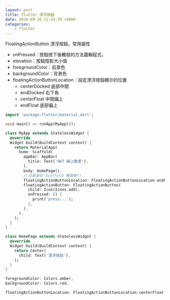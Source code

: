 ```yaml
---
layout: post
title: flutter 漂浮按鈕
date: 2024-09-26 11:24:29 +0800
categories:
    - flutter
---
```


FloatingActionButton 漂浮按鈕，常用屬性

- onPressed：按鈕按下後觸發的方法邏輯程式。
- elevation：按鈕陰影大小值
- foregrnundColor：前景色
- backgroundColor：背景色
- floatingActionButtonLocation：設定漂浮按鈕顯示的位置
  - centerDocked 底部中間
  - endDocked 右下角
  - centerFloat 中間偏上
  - endFloat 底部偏上

```dart
import 'package:flutter/material.dart';

void main() => runApp(MyApp());

class MyApp extends StatelessWidget {
  @override
  Widget build(BuildContext context) {
    return MaterialApp(
      home: Scaffold(
        appBar: AppBar(
          title: Text('HKT 線上教室'),
        ),
        body: HomePage(),
        //注意是在 Scaffold 裡面喲!!
        floatingActionButtonLocation: FloatingActionButtonLocation.endFloat,
        floatingActionButton: FloatingActionButton(
          child: Icon(Icons.add),
          onPressed: () {
            print('press...');
          },
        ),
      ),
    );
  }
}

class HomePage extends StatelessWidget {
  @override
  Widget build(BuildContext context) {
    return Center(
      child: Text('漂浮按鈕'),
    );
  }
}
```

```dart
foregroundColor: Colors.amber,
backgroundColor: Colors.red,
```

```dart
floatingActionButtonLocation: FloatingActionButtonLocation.centerFloat
```